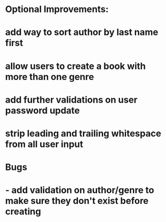 # Optional Improvements:
# add way to sort author by last name first
# allow users to create a book with more than one genre
# add further validations on user password update
# strip leading and trailing whitespace from all user input

# Bugs 
# - add validation on author/genre to make sure they don't exist before creating